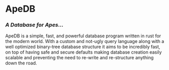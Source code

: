 # ApeDB
### *A Database for Apes...*

ApeDB is a simple, fast, and powerful database program written in rust for the
modern world. With a custom and not-ugly query language along with a well
optimized binary-tree database structure it aims to be incredibly fast, on top
of having safe and secure defaults making database creation easily scalable and
preventing the need to re-write and re-structure anything down the road.
